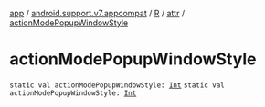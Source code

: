 [app](../../../index.md) / [android.support.v7.appcompat](../../index.md) / [R](../index.md) / [attr](index.md) / [actionModePopupWindowStyle](.)

# actionModePopupWindowStyle

`static val actionModePopupWindowStyle: `[`Int`](https://kotlinlang.org/api/latest/jvm/stdlib/kotlin/-int/index.html)
`static val actionModePopupWindowStyle: `[`Int`](https://kotlinlang.org/api/latest/jvm/stdlib/kotlin/-int/index.html)